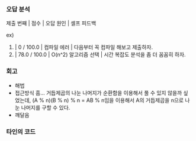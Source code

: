 ### 오답 분석
제출 번째 | 점수 | 오답 원인 | 셀프 피드백

ex)

1. |    0 / 100.0 | 컴파일 에러          | 다음부터 꼭 컴파일 해보고 제출하자.
2. | 78.0 / 100.0 | O(n^2) 알고리즘 선택 | 시간 복잡도 분석을 좀 더 꼼꼼히 하자.

### 회고
- 해법
- 접근방식
	흠... 거듭제곱의 나눈 나머지가 순환함을 이용해서 풀 수 있지 않을까 싶었는데,
	(A % n)(B % n) % n = AB % n임을 이용해서 A의 거듭제곱을 n으로 나눈 나머지를 구할 수 있다.
- 깨달음

### 타인의 코드

